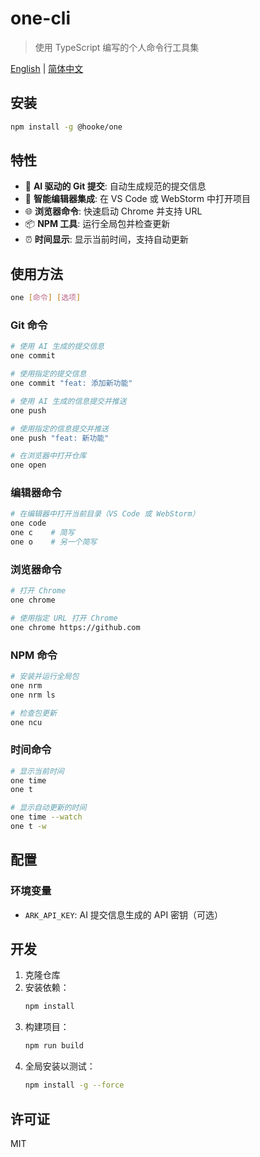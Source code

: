 # one-cli

> 使用 TypeScript 编写的个人命令行工具集

[English](./README.md) | [简体中文](./README.zh-CN.md)

## 安装

```bash
npm install -g @hooke/one
```

## 特性

- 🤖 **AI 驱动的 Git 提交**: 自动生成规范的提交信息
- 🚀 **智能编辑器集成**: 在 VS Code 或 WebStorm 中打开项目
- 🌐 **浏览器命令**: 快速启动 Chrome 并支持 URL
- 📦 **NPM 工具**: 运行全局包并检查更新
- ⏰ **时间显示**: 显示当前时间，支持自动更新

## 使用方法

```bash
one [命令] [选项]
```

### Git 命令

```bash
# 使用 AI 生成的提交信息
one commit

# 使用指定的提交信息
one commit "feat: 添加新功能"

# 使用 AI 生成的信息提交并推送
one push

# 使用指定的信息提交并推送
one push "feat: 新功能"

# 在浏览器中打开仓库
one open
```

### 编辑器命令

```bash
# 在编辑器中打开当前目录（VS Code 或 WebStorm）
one code
one c    # 简写
one o    # 另一个简写
```

### 浏览器命令

```bash
# 打开 Chrome
one chrome

# 使用指定 URL 打开 Chrome
one chrome https://github.com
```

### NPM 命令

```bash
# 安装并运行全局包
one nrm
one nrm ls

# 检查包更新
one ncu
```

### 时间命令

```bash
# 显示当前时间
one time
one t

# 显示自动更新的时间
one time --watch
one t -w
```

## 配置

### 环境变量

- `ARK_API_KEY`: AI 提交信息生成的 API 密钥（可选）

## 开发

1. 克隆仓库
2. 安装依赖：
   ```bash
   npm install
   ```
3. 构建项目：
   ```bash
   npm run build
   ```
4. 全局安装以测试：
   ```bash
   npm install -g --force
   ```

## 许可证

MIT
